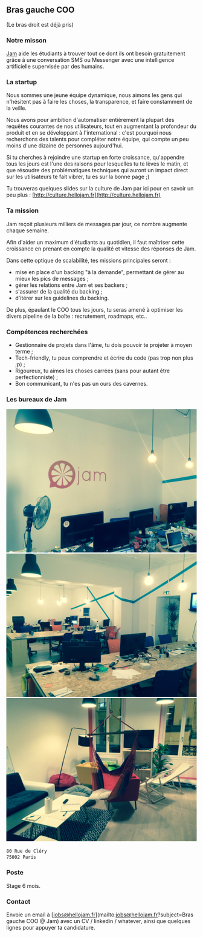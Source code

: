 ## Bras gauche COO

(Le bras droit est déjà pris)

### Notre misson

[Jam](https://hellojam.fr) aide les étudiants à trouver tout ce dont ils ont besoin gratuitement grâce
à une conversation SMS ou Messenger avec une intelligence artificielle
supervisée par des humains.

### La startup

Nous sommes une jeune équipe dynamique, nous
aimons les gens qui n'hésitent pas à faire les choses, la transparence, et faire
constamment de la veille.

Nous avons pour ambition d'automatiser entièrement la plupart des requêtes courantes
de nos utilisateurs, tout en augmentant la profondeur du produit et en
se développant à l'international : c'est pourquoi nous recherchons des talents pour
compléter notre équipe, qui compte un peu moins d'une dizaine de personnes
aujourd'hui.

Si tu cherches à rejoindre une startup en forte croissance, qu'appendre tous les
jours est l'une des raisons pour lesquelles tu te lèves le matin, et que résoudre
des problématiques techniques qui auront un impact direct sur les utilisateurs
te fait vibrer, tu es sur la bonne page ;)

Tu trouveras quelques slides sur la culture de Jam par ici pour en savoir un peu
plus : [http://culture.hellojam.fr](http://culture.hellojam.fr)

### Ta mission

Jam reçoit plusieurs milliers de messages par jour, ce nombre augmente chaque
semaine.

Afin d'aider un maximum d'étudiants au quotidien, il faut maîtriser cette
croissance en prenant en compte la qualité et vitesse des réponses de Jam.

Dans cette optique de scalabilité, tes missions principales seront :

* mise en place d'un backing "à la demande", permettant de gérer au mieux les
  pics de messages ;
* gérer les relations entre Jam et ses backers ;
* s'assurer de la qualité du backing ;
* d'itérer sur les guidelines du backing.

De plus, épaulant le COO tous les jours, tu seras amené à optimiser les divers
pipeline de la boîte : recrutement, roadmaps, etc..

### Compétences recherchées

* Gestionnaire de projets dans l'âme, tu dois pouvoir te projeter à moyen terme ;
* Tech-friendly, tu peux comprendre et écrire du code (pas trop non plus ;p) ;
* Rigoureux, tu aimes les choses carrées (sans pour autant être perfectionniste) ;
* Bon communicant, tu n'es pas un ours des cavernes.

### Les bureaux de Jam

![Wok 1](https://raw.githubusercontent.com/blackbirdco/jobs/master/img/wok1.jpg)
![Wok 2](https://raw.githubusercontent.com/blackbirdco/jobs/master/img/wok2.jpg)
![Wok 3](https://raw.githubusercontent.com/blackbirdco/jobs/master/img/wok3.jpg)

```
80 Rue de Cléry
75002 Paris
```

### Poste

Stage 6 mois.

### Contact

Envoie un email à [jobs@hellojam.fr](mailto:jobs@hellojam.fr?subject=Bras gauche COO @ Jam) avec un CV /
linkedin / whatever, ainsi que quelques lignes pour appuyer ta candidature.
